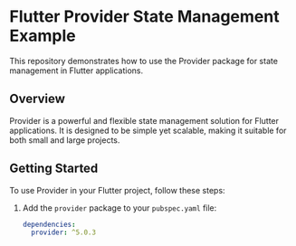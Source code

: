 # Flutter Provider State Management Example

This repository demonstrates how to use the Provider package for state management in Flutter applications.

## Overview

Provider is a powerful and flexible state management solution for Flutter applications. It is designed to be simple yet scalable, making it suitable for both small and large projects.

## Getting Started

To use Provider in your Flutter project, follow these steps:

1. Add the `provider` package to your `pubspec.yaml` file:

   ```yaml
   dependencies:
     provider: ^5.0.3
